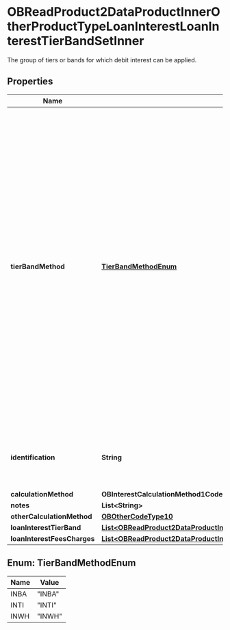 

# OBReadProduct2DataProductInnerOtherProductTypeLoanInterestLoanInterestTierBandSetInner

The group of tiers or bands for which debit interest can be applied.

## Properties

| Name | Type | Description | Notes |
|------------ | ------------- | ------------- | -------------|
|**tierBandMethod** | [**TierBandMethodEnum**](#TierBandMethodEnum) | The methodology of how credit interest is charged. It can be:- 1. Banded Interest rates are banded. i.e. Increasing rate on whole balance as balance increases. 2. Tiered Interest rates are tiered. i.e. increasing rate for each tier as balance increases, but interest paid on tier fixed for that tier and not on whole balance. 3. Whole The same interest rate is applied irrespective of the SME Loan balance |  |
|**identification** | **String** | Loan interest tierbandset identification. Used by  loan providers for internal use purpose. |  [optional] |
|**calculationMethod** | **OBInterestCalculationMethod1Code** |  |  |
|**notes** | **List&lt;String&gt;** |  |  [optional] |
|**otherCalculationMethod** | [**OBOtherCodeType10**](OBOtherCodeType10.md) |  |  [optional] |
|**loanInterestTierBand** | [**List&lt;OBReadProduct2DataProductInnerOtherProductTypeLoanInterestLoanInterestTierBandSetInnerLoanInterestTierBandInner&gt;**](OBReadProduct2DataProductInnerOtherProductTypeLoanInterestLoanInterestTierBandSetInnerLoanInterestTierBandInner.md) |  |  |
|**loanInterestFeesCharges** | [**List&lt;OBReadProduct2DataProductInnerOtherProductTypeLoanInterestLoanInterestTierBandSetInnerLoanInterestTierBandInnerLoanInterestFeesChargesInner&gt;**](OBReadProduct2DataProductInnerOtherProductTypeLoanInterestLoanInterestTierBandSetInnerLoanInterestTierBandInnerLoanInterestFeesChargesInner.md) |  |  [optional] |



## Enum: TierBandMethodEnum

| Name | Value |
|---- | -----|
| INBA | &quot;INBA&quot; |
| INTI | &quot;INTI&quot; |
| INWH | &quot;INWH&quot; |



